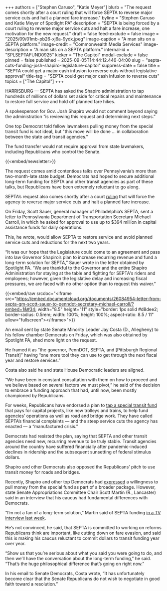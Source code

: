 +++
authors = ["Stephen Caruso", "Katie Meyer"]
blurb = "The request comes shortly after a court ruling that will force SEPTA to reverse major service cuts and halt a planned fare increase."
byline = "Stephen Caruso and Katie Meyer of Spotlight PA"
description = "SEPTA is being forced by a court ruling to reverse major service cuts and halt a fare increase, one motivation for the new request."
draft = false
feed-exclude = false
image = "2025/09/01mb-pb26-xj6a-9ydx.jpeg"
image-caption = "A man sits on a SEPTA platform."
image-credit = "Commonwealth Media Services"
image-description = "A man sits on a SEPTA platform."
internal-id = "SPLSEPTAFUND0925"
kicker = "The Capitol"
modal-exclude = false
pinned = false
published = 2025-09-05T14:44:12.446-04:00
slug = "septa-cuts-funding-josh-shapiro-legislature-capitol"
suppress-date = false
title = "SEPTA could get a major cash infusion to reverse cuts without legislative approval"
title-tag = "SEPTA could get major cash infusion to reverse cuts"
topics = ["The Capitol"]
+++

HARRISBURG — SEPTA has asked the Shapiro administration to tap hundreds of millions of dollars set aside for critical repairs and maintenance to restore full service and hold off planned fare hikes.

A spokesperson for Gov. Josh Shapiro would not comment beyond saying the administration “is reviewing this request and determining next steps.”

One top Democrat told fellow lawmakers pulling money from the special transit fund is not ideal, but &#34;this move will be done ... in collaboration between the state and transit agencies.&#34;

The fund transfer would not require approval from state lawmakers, including Republicans who control the Senate.

{{<embed/newsletter>}}

The request comes amid contentious talks over Pennsylvania’s more than two-month-late state budget. Democrats had hoped to secure additional long-term funding for SEPTA and other transit agencies as part of these talks, but Republicans have been extremely reluctant to go along.

SEPTA’s request also comes shortly after a court <a href="https://www.spotlightpa.org/news/2025/09/septa-philadelphia-cuts-service-restored-court-order-capitol/">ruling</a> that will force the agency to reverse major service cuts and halt a planned fare increase.

On Friday, Scott Sauer, general manager of Philadelphia’s SEPTA, sent a letter to Pennsylvania Department of Transportation Secretary Michael Carroll, in which he asked for approval to use up to $394 million in capital assistance funds for daily operations.

This, he wrote, would allow SEPTA to restore service and avoid planned service cuts and reductions for the next two years.

“It was our hope that the Legislature could come to an agreement and pass into law Governor Shapiro’s plan to increase recurring revenue and fund a long-term solution for SEPTA,” Sauer wrote in the letter obtained by Spotlight PA. “We are thankful to the Governor and the entire Shapiro Administration for staying at the table and fighting for SEPTA&#39;s riders and employees; however, given the legislative delay and increasing fiscal pressures, we are faced with no other option than to request this waiver.”

{{<embed/raw srcdoc="&lt;iframe src=&#34;https://embed.documentcloud.org/documents/26084954-letter-from-septa-gm-scott-sauer-to-penndot-secretary-michael-carroll/?embed=1&#34; width=&#34;8.5&#34; height=&#34;11&#34; style=&#34;border: 1px solid #d8dee2; border-radius: 0.5rem; width: 100%; height: 100%; aspect-ratio: 8.5 / 11&#34; allow=&#34;fullscreen&#34;&gt;&lt;/iframe&gt;">}}

An email sent by state Senate Minority Leader Jay Costa (D., Allegheny) to his fellow chamber Democrats on Friday, which was also obtained by Spotlight PA, shed more light on the request.

He framed it as “the governor, PennDOT, SEPTA, and \[Pittsburgh Regional Transit\]” having “one more tool they can use to get through the next fiscal year and restore services.”

Costa also said he and state House Democratic leaders are aligned.

“We have been in constant consultation with them on how to proceed and we believe based on several factors we must pivot,” he said of the decision to embrace a funding approach that had, until now, been mostly championed by Republicans.

For weeks, Republicans have endorsed a plan to <a href="https://www.spotlightpa.org/news/2025/08/pennsylvania-budget-impasse-septa-transit-funding-joe-pittman-state-senate-capitol/">tap a special transit fund</a> that pays for capital projects, like new trolleys and trains, to help fund agencies’ operations as well as road and bridge work. They have called SEPTA’s financial complaints — and the steep service cuts the agency has enacted —&nbsp;a “manufactured crisis.”

Democrats had resisted the plan, saying that SEPTA and other transit agencies need new, recurring revenue to be truly stable. Transit agencies around the country have suffered financially after pandemic-induced declines in ridership and the subsequent sunsetting of federal stimulus dollars.

Shapiro and other Democrats also opposed the Republicans’ pitch to use transit money for roads and bridges.

Recently, Shapiro and other top Democrats had <a href="https://www.spotlightpa.org/news/2025/08/septa-cuts-josh-shapiro-transit-funding-senate-republican-plan-capitol/">expressed</a> a willingness to pull money from the special fund as part of a broader package. However, state Senate Appropriations Committee Chair Scott Martin (R., Lancaster) said in an interview that his caucus had fundamental differences with Democrats.

“I’m not a fan of a long-term solution,” Martin said of SEPTA funding <a href="https://www.youtube.com/watch?v=SJrfCCPTKLs">in a TV interview last week</a>.

He’s not convinced, he said, that SEPTA is committed to working on reforms Republicans think are important, like cutting down on fare evasion, and said this is making his caucus reluctant to commit dollars to transit funding year over year.

“Show us that you’re serious about what you said you were going to do, and then we’ll have the conversation about the long-term funding,” he said. “That’s the huge philosophical difference that’s going on right now.”

In his email to Senate Democrats, Costa wrote, “It has unfortunately become clear that the Senate Republicans do not wish to negotiate in good faith toward a resolution.”

